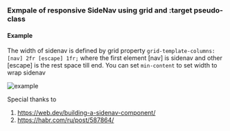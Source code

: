### Exmpale of responsive SideNav using grid and :target pseudo-class

#### Example

The width of sidenav is defined by grid property `grid-template-columns: [nav] 2fr [escape] 1fr;`
where the first element [nav] is sidenav and other [escape] is the rest space till end. 
You can set `min-content` to set width to wrap sidenav

![example](https://github.com/Dylc/UI-SideNav/blob/master/example.gif)

Special thanks to 
1) https://web.dev/building-a-sidenav-component/
2) https://habr.com/ru/post/587864/